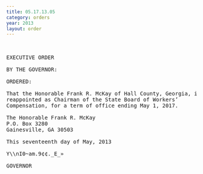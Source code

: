 ```yaml
---
title: 05.17.13.05
category: orders
year: 2013
layout: order
---
```


<pre> 

EXECUTIVE ORDER

BY THE GOVERNOR:

ORDERED:

That the Honorable Frank R. McKay of Hall County, Georgia, is
reappointed as Chairman of the State Board of Workers’
Compensation, for a term of office ending May 1, 2017.

The Honorable Frank R. McKay
P.O. Box 3280
Gainesville, GA 30503

This seventeenth day of May, 2013

Y\\nI0~am.9¢¢._E_»

GOVERNOR

</pre>

